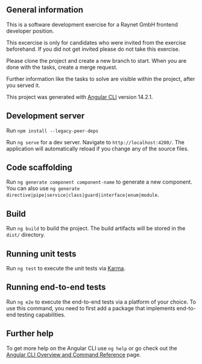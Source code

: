 ## General information ##

This is a software development exercise for a Raynet GmbH frontend
developer position.

This excercise is only for candidates who were invited from the
exercise beforehand. If you did not get invited please do not take this
exercise.

Please clone the project and create a new branch to start.
When you are done with the tasks, create a merge request.

Further information like the tasks to solve are visible within the project, after you served it.

This project was generated with [Angular CLI](https://github.com/angular/angular-cli) version 14.2.1.

## Development server

Run `npm install --legacy-peer-deps`

Run `ng serve` for a dev server. Navigate to `http://localhost:4200/`. The application will automatically reload if you change any of the source files.

## Code scaffolding

Run `ng generate component component-name` to generate a new component. You can also use `ng generate directive|pipe|service|class|guard|interface|enum|module`.

## Build

Run `ng build` to build the project. The build artifacts will be stored in the `dist/` directory.

## Running unit tests

Run `ng test` to execute the unit tests via [Karma](https://karma-runner.github.io).

## Running end-to-end tests

Run `ng e2e` to execute the end-to-end tests via a platform of your choice. To use this command, you need to first add a package that implements end-to-end testing capabilities.

## Further help

To get more help on the Angular CLI use `ng help` or go check out the [Angular CLI Overview and Command Reference](https://angular.io/cli) page.
